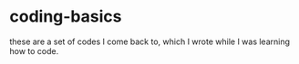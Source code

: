 # coding-basics
these are a set of codes I come back to, which I wrote while I was learning how to code.
